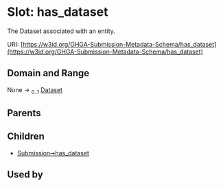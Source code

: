 
# Slot: has_dataset


The Dataset associated with an entity.

URI: [https://w3id.org/GHGA-Submission-Metadata-Schema/has_dataset](https://w3id.org/GHGA-Submission-Metadata-Schema/has_dataset)


## Domain and Range

None &#8594;  <sub>0..1</sub> [Dataset](Dataset.md)

## Parents


## Children

 *  [Submission➞has_dataset](Submission_has_dataset.md)

## Used by

